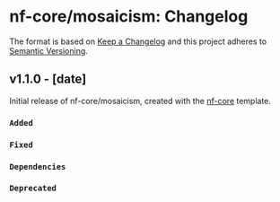 # nf-core/mosaicism: Changelog

The format is based on [Keep a Changelog](https://keepachangelog.com/en/1.0.0/)
and this project adheres to [Semantic Versioning](https://semver.org/spec/v2.0.0.html).

## v1.1.0 - [date]

Initial release of nf-core/mosaicism, created with the [nf-core](https://nf-co.re/) template.

### `Added`

### `Fixed`

### `Dependencies`

### `Deprecated`
